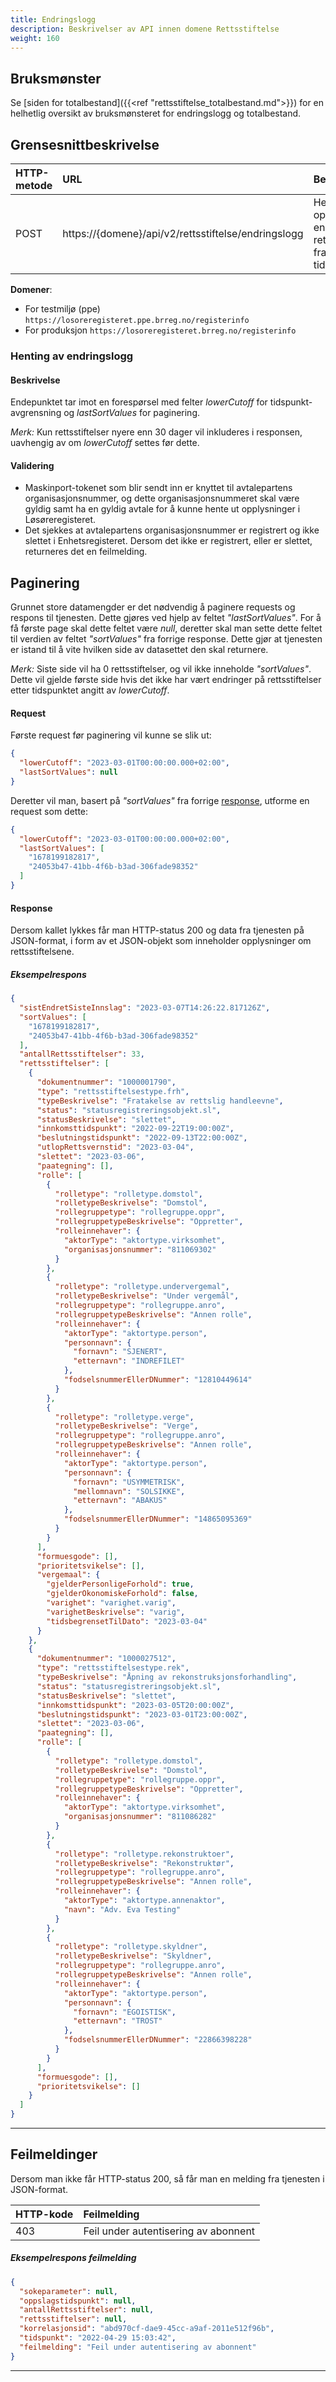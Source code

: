 ```yaml
---
title: Endringslogg
description: Beskrivelser av API innen domene Rettsstiftelse
weight: 160
---
```


## Bruksmønster

Se [siden for totalbestand]({{<ref "rettsstiftelse_totalbestand.md">}}) for en helhetlig oversikt av bruksmønsteret for endringslogg og totalbestand.

## Grensesnittbeskrivelse

| HTTP-metode   | URL                                                   | Beskrivelse                                                                   |
|:------------- |:------------------------------------------------------|:------------------------------------------------------------------------------|
| POST          | https://\{domene\}/api/v2/rettsstiftelse/endringslogg | Hent opplysninger endringer på rettstiftelser fra et ønsket tidspunkt         |

**Domener**:

* For testmiljø (ppe) `https://losoreregisteret.ppe.brreg.no/registerinfo`
* For produksjon `https://losoreregisteret.brreg.no/registerinfo`

### Henting av endringslogg

#### Beskrivelse

Endepunktet tar imot en forespørsel med felter *lowerCutoff* for tidspunkt-avgrensning og *lastSortValues* for paginering.

*Merk:* Kun rettsstiftelser nyere enn 30 dager vil inkluderes i responsen, uavhengig av om *lowerCutoff* settes før dette.

#### Validering

* Maskinport-tokenet som blir sendt inn er knyttet til avtalepartens organisasjonsnummer, og dette organisasjonsnummeret skal være gyldig samt ha en gyldig avtale for å kunne hente ut opplysninger i Løsøreregisteret.
* Det sjekkes at avtalepartens organisasjonsnummer er registrert og ikke slettet i Enhetsregisteret. Dersom det ikke er registrert, eller er slettet, returneres det en feilmelding.

## Paginering

Grunnet store datamengder er det nødvendig å paginere requests og respons til tjenesten. Dette gjøres ved hjelp av feltet *"lastSortValues"*.
For å få første page skal dette feltet være *null*, deretter skal man sette dette feltet til verdien av feltet *"sortValues"* fra forrige response.
Dette gjør at tjenesten er istand til å vite hvilken side av datasettet den skal returnere.

*Merk:* Siste side vil ha 0 rettsstiftelser, og vil ikke inneholde *"sortValues"*.
Dette vil gjelde første side hvis det ikke har vært endringer på rettsstiftelser etter tidspunktet angitt av *lowerCutoff*.

#### Request
Første request før paginering vil kunne se slik ut:
```json
{
  "lowerCutoff": "2023-03-01T00:00:00.000+02:00",
  "lastSortValues": null
}
```
Deretter vil man, basert på *"sortValues"* fra forrige [response](#eksempelrespons), utforme en request som dette:
```json
{
  "lowerCutoff": "2023-03-01T00:00:00.000+02:00",
  "lastSortValues": [
    "1678199182817",
    "24053b47-41bb-4f6b-b3ad-306fade98352"
  ]
}
```

#### Response

Dersom kallet lykkes får man HTTP-status 200 og data fra tjenesten på JSON-format, i form av et JSON-objekt som inneholder opplysninger om rettsstiftelsene.

##### Eksempelrespons

```json
{
  "sistEndretSisteInnslag": "2023-03-07T14:26:22.817126Z",
  "sortValues": [
    "1678199182817",
    "24053b47-41bb-4f6b-b3ad-306fade98352"
  ],
  "antallRettsstiftelser": 33,
  "rettsstiftelser": [
    {
      "dokumentnummer": "1000001790",
      "type": "rettsstiftelsestype.frh",
      "typeBeskrivelse": "Fratakelse av rettslig handleevne",
      "status": "statusregistreringsobjekt.sl",
      "statusBeskrivelse": "slettet",
      "innkomsttidspunkt": "2022-09-22T19:00:00Z",
      "beslutningstidspunkt": "2022-09-13T22:00:00Z",
      "utlopRettsvernstid": "2023-03-04",
      "slettet": "2023-03-06",
      "paategning": [],
      "rolle": [
        {
          "rolletype": "rolletype.domstol",
          "rolletypeBeskrivelse": "Domstol",
          "rollegruppetype": "rollegruppe.oppr",
          "rollegruppetypeBeskrivelse": "Oppretter",
          "rolleinnehaver": {
            "aktorType": "aktortype.virksomhet",
            "organisasjonsnummer": "811069302"
          }
        },
        {
          "rolletype": "rolletype.undervergemal",
          "rolletypeBeskrivelse": "Under vergemål",
          "rollegruppetype": "rollegruppe.anro",
          "rollegruppetypeBeskrivelse": "Annen rolle",
          "rolleinnehaver": {
            "aktorType": "aktortype.person",
            "personnavn": {
              "fornavn": "SJENERT",
              "etternavn": "INDREFILET"
            },
            "fodselsnummerEllerDNummer": "12810449614"
          }
        },
        {
          "rolletype": "rolletype.verge",
          "rolletypeBeskrivelse": "Verge",
          "rollegruppetype": "rollegruppe.anro",
          "rollegruppetypeBeskrivelse": "Annen rolle",
          "rolleinnehaver": {
            "aktorType": "aktortype.person",
            "personnavn": {
              "fornavn": "USYMMETRISK",
              "mellomnavn": "SOLSIKKE",
              "etternavn": "ABAKUS"
            },
            "fodselsnummerEllerDNummer": "14865095369"
          }
        }
      ],
      "formuesgode": [],
      "prioritetsvikelse": [],
      "vergemaal": {
        "gjelderPersonligeForhold": true,
        "gjelderOkonomiskeForhold": false,
        "varighet": "varighet.varig",
        "varighetBeskrivelse": "varig",
        "tidsbegrensetTilDato": "2023-03-04"
      }
    },
    {
      "dokumentnummer": "1000027512",
      "type": "rettsstiftelsestype.rek",
      "typeBeskrivelse": "Åpning av rekonstruksjonsforhandling",
      "status": "statusregistreringsobjekt.sl",
      "statusBeskrivelse": "slettet",
      "innkomsttidspunkt": "2023-03-05T20:00:00Z",
      "beslutningstidspunkt": "2023-03-01T23:00:00Z",
      "slettet": "2023-03-06",
      "paategning": [],
      "rolle": [
        {
          "rolletype": "rolletype.domstol",
          "rolletypeBeskrivelse": "Domstol",
          "rollegruppetype": "rollegruppe.oppr",
          "rollegruppetypeBeskrivelse": "Oppretter",
          "rolleinnehaver": {
            "aktorType": "aktortype.virksomhet",
            "organisasjonsnummer": "811086282"
          }
        },
        {
          "rolletype": "rolletype.rekonstruktoer",
          "rolletypeBeskrivelse": "Rekonstruktør",
          "rollegruppetype": "rollegruppe.anro",
          "rollegruppetypeBeskrivelse": "Annen rolle",
          "rolleinnehaver": {
            "aktorType": "aktortype.annenaktor",
            "navn": "Adv. Eva Testing"
          }
        },
        {
          "rolletype": "rolletype.skyldner",
          "rolletypeBeskrivelse": "Skyldner",
          "rollegruppetype": "rollegruppe.anro",
          "rollegruppetypeBeskrivelse": "Annen rolle",
          "rolleinnehaver": {
            "aktorType": "aktortype.person",
            "personnavn": {
              "fornavn": "EGOISTISK",
              "etternavn": "TROST"
            },
            "fodselsnummerEllerDNummer": "22866398228"
          }
        }
      ],
      "formuesgode": [],
      "prioritetsvikelse": []
    }
  ]
}
```

---

## Feilmeldinger

Dersom man ikke får HTTP-status 200, så får man en melding fra tjenesten i JSON-format.

| HTTP-kode   | Feilmelding                                                                                 |
|:----------- |:------------------------------------------------------------------------------------------- |
| 403         | Feil under autentisering av abonnent                                           |

##### Eksempelrespons feilmelding

```json
{
  "sokeparameter": null,
  "oppslagstidspunkt": null,
  "antallRettsstiftelser": null,
  "rettsstiftelser": null,
  "korrelasjonsid": "abd970cf-dae9-45cc-a9af-2011e512f96b",
  "tidspunkt": "2022-04-29 15:03:42",
  "feilmelding": "Feil under autentisering av abonnent"
}
```

---
